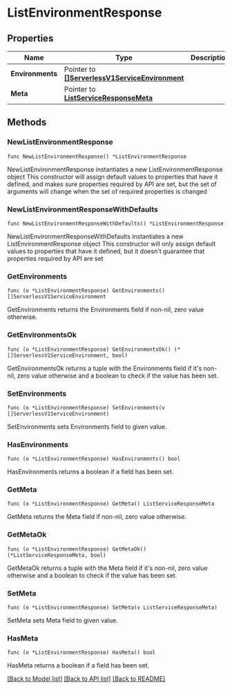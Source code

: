 # ListEnvironmentResponse

## Properties

Name | Type | Description | Notes
------------ | ------------- | ------------- | -------------
**Environments** | Pointer to [**[]ServerlessV1ServiceEnvironment**](ServerlessV1ServiceEnvironment.md) |  | [optional] 
**Meta** | Pointer to [**ListServiceResponseMeta**](ListServiceResponse_meta.md) |  | [optional] 

## Methods

### NewListEnvironmentResponse

`func NewListEnvironmentResponse() *ListEnvironmentResponse`

NewListEnvironmentResponse instantiates a new ListEnvironmentResponse object
This constructor will assign default values to properties that have it defined,
and makes sure properties required by API are set, but the set of arguments
will change when the set of required properties is changed

### NewListEnvironmentResponseWithDefaults

`func NewListEnvironmentResponseWithDefaults() *ListEnvironmentResponse`

NewListEnvironmentResponseWithDefaults instantiates a new ListEnvironmentResponse object
This constructor will only assign default values to properties that have it defined,
but it doesn't guarantee that properties required by API are set

### GetEnvironments

`func (o *ListEnvironmentResponse) GetEnvironments() []ServerlessV1ServiceEnvironment`

GetEnvironments returns the Environments field if non-nil, zero value otherwise.

### GetEnvironmentsOk

`func (o *ListEnvironmentResponse) GetEnvironmentsOk() (*[]ServerlessV1ServiceEnvironment, bool)`

GetEnvironmentsOk returns a tuple with the Environments field if it's non-nil, zero value otherwise
and a boolean to check if the value has been set.

### SetEnvironments

`func (o *ListEnvironmentResponse) SetEnvironments(v []ServerlessV1ServiceEnvironment)`

SetEnvironments sets Environments field to given value.

### HasEnvironments

`func (o *ListEnvironmentResponse) HasEnvironments() bool`

HasEnvironments returns a boolean if a field has been set.

### GetMeta

`func (o *ListEnvironmentResponse) GetMeta() ListServiceResponseMeta`

GetMeta returns the Meta field if non-nil, zero value otherwise.

### GetMetaOk

`func (o *ListEnvironmentResponse) GetMetaOk() (*ListServiceResponseMeta, bool)`

GetMetaOk returns a tuple with the Meta field if it's non-nil, zero value otherwise
and a boolean to check if the value has been set.

### SetMeta

`func (o *ListEnvironmentResponse) SetMeta(v ListServiceResponseMeta)`

SetMeta sets Meta field to given value.

### HasMeta

`func (o *ListEnvironmentResponse) HasMeta() bool`

HasMeta returns a boolean if a field has been set.


[[Back to Model list]](../README.md#documentation-for-models) [[Back to API list]](../README.md#documentation-for-api-endpoints) [[Back to README]](../README.md)


